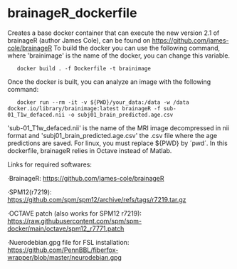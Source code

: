 # brainageR_dockerfile

Creates a base docker container that can execute the new version 2.1 of brainageR (author James Cole), can be found on https://github.com/james-cole/brainageR
To build the docker you can use the following command, where 'brainimage' is the name of the docker, you can change this variable.

       docker build . -f Dockerfile -t brainimage

Once the docker is built, you can analyze an image with the following command:

       docker run --rm -it -v ${PWD}/your_data:/data -w /data docker.io/library/brainimage:latest brainageR -f sub-01_T1w_defaced.nii -o subj01_brain_predicted.age.csv

'sub-01_T1w_defaced.nii' is the name of the MRI image decompressed in nii format and 'subj01_brain_predicted.age.csv' the .csv file where the age predictions are saved.
For linux, you must replace ${PWD} by ´pwd´. In this dockerfile, brainageR relies in Octave instead of Matlab.

Links for required softwares:

·BrainageR: https://github.com/james-cole/brainageR

·SPM12(r7219): https://github.com/spm/spm12/archive/refs/tags/r7219.tar.gz

·OCTAVE patch (also works for SPM12 r7219): https://raw.githubusercontent.com/spm/spm-docker/main/octave/spm12_r7771.patch

·Nuerodebian.gpg file for FSL installation: https://github.com/PennBBL/fiberfox-wrapper/blob/master/neurodebian.gpg

